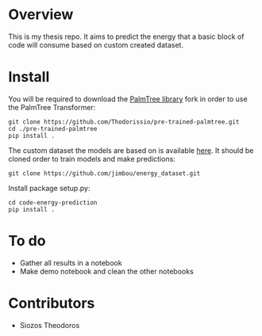 # Overview

This is my thesis repo. It aims to predict the energy that a basic block of code will consume based on custom created dataset.

# Install

You will be required to download the [PalmTree library](https://github.com/palmtreemodel/PalmTree) fork in order to use the PalmTree Transformer:
```
git clone https://github.com/Thodorissio/pre-trained-palmtree.git
cd ./pre-trained-palmtree
pip install .
```

The custom dataset the models are based on is available [here](https://github.com/jimbou/energy_dataset). It should be cloned order to train models and make predictions:
```
git clone https://github.com/jimbou/energy_dataset.git
```

Install package setup.py:

```
cd code-energy-prediction
pip install .
```

# To do

* Gather all results in a notebook
* Make demo notebook and clean the other notebooks

# Contributors

* Siozos Theodoros
